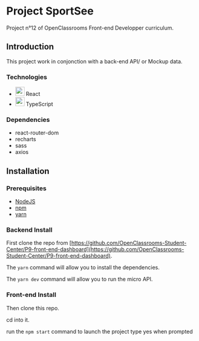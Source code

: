 # Project SportSee

Project n°12 of OpenClassrooms Front-end Developper curriculum.

## Introduction

This project work in conjonction with a back-end API/ or Mockup data.

### Technologies

- <img src="https://user-images.githubusercontent.com/25181517/183897015-94a058a6-b86e-4e42-a37f-bf92061753e5.png" width="24"/> React
- <img src="https://user-images.githubusercontent.com/25181517/183890598-19a0ac2d-e88a-4005-a8df-1ee36782fde1.png" width="24"/> TypeScript

### Dependencies

- react-router-dom
- recharts
- sass
- axios

## Installation

### Prerequisites

- [NodeJS](https://nodejs.org/en/)
- [npm](https://www.npmjs.com/)
- [yarn](https://yarnpkg.com/getting-started/install)

### Backend Install

First clone the repo from [https://github.com/OpenClassrooms-Student-Center/P9-front-end-dashboard](https://github.com/OpenClassrooms-Student-Center/P9-front-end-dashboard).

The `yarn` command will allow you to install the dependencies.

The `yarn dev` command will allow you to run the micro API.

### Front-end Install

Then clone this repo.

cd into it.

run the `npm start` command to launch the project
type yes when prompted
